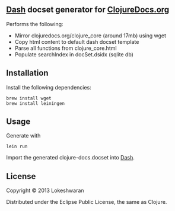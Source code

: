 ## [Dash][dash] docset generator for [ClojureDocs.org][clojuredocs]

Performs the following:

* Mirror clojuredocs.org/clojure_core (around 17mb) using wget
* Copy html content to default dash docset template
* Parse all functions from clojure_core.html
* Populate searchIndex in docSet.dsidx (sqlite db)

## Installation

Install the following dependencies:

    brew install wget
    brew install leiningen

## Usage

Generate with

    lein run

Import the generated clojure-docs.docset into [Dash][dash].

## License

Copyright © 2013 Lokeshwaran

Distributed under the Eclipse Public License, the same as Clojure.

[clojuredocs]: http://clojuredocs.org
[dash]: http://kapeli.com/dash
[httrack]: http://www.httrack.com
[releases]: https://github.com/dlokesh/clojuredocs-docset/releases
